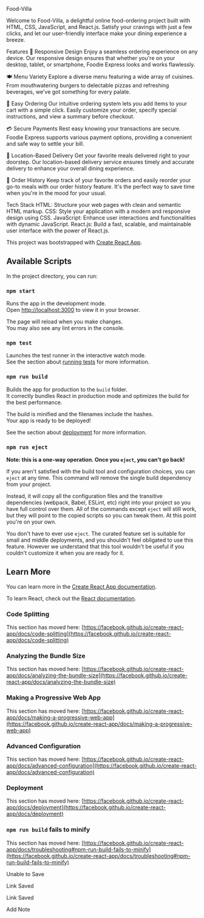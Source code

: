 Food-Villa

Welcome to Food-Villa, a delightful online food-ordering project built with HTML, CSS, JavaScript, and React.js. Satisfy your cravings with just a few clicks, and let our user-friendly interface make your dining experience a breeze.

Features
📱 Responsive Design
Enjoy a seamless ordering experience on any device. Our responsive design ensures that whether you're on your desktop, tablet, or smartphone, Foodie Express looks and works flawlessly.

🍽️ Menu Variety
Explore a diverse menu featuring a wide array of cuisines. From mouthwatering burgers to delectable pizzas and refreshing beverages, we've got something for every palate.

🛒 Easy Ordering
Our intuitive ordering system lets you add items to your cart with a simple click. Easily customize your order, specify special instructions, and view a summary before checkout.

💳 Secure Payments
Rest easy knowing your transactions are secure. Foodie Express supports various payment options, providing a convenient and safe way to settle your bill.

📍 Location-Based Delivery
Get your favorite meals delivered right to your doorstep. Our location-based delivery service ensures timely and accurate delivery to enhance your overall dining experience.

📄 Order History
Keep track of your favorite orders and easily reorder your go-to meals with our order history feature. It's the perfect way to save time when you're in the mood for your usual.

Tech Stack
HTML: Structure your web pages with clean and semantic HTML markup.
CSS: Style your application with a modern and responsive design using CSS.
JavaScript: Enhance user interactions and functionalities with dynamic JavaScript.
React.js: Build a fast, scalable, and maintainable user interface with the power of React.js.





 

This project was bootstrapped with [Create React App](https://github.com/facebook/create-react-app).

## Available Scripts

In the project directory, you can run:

### `npm start`

Runs the app in the development mode.\
Open [http://localhost:3000](http://localhost:3000) to view it in your browser.

The page will reload when you make changes.\
You may also see any lint errors in the console.

### `npm test`

Launches the test runner in the interactive watch mode.\
See the section about [running tests](https://facebook.github.io/create-react-app/docs/running-tests) for more information.

### `npm run build`

Builds the app for production to the `build` folder.\
It correctly bundles React in production mode and optimizes the build for the best performance.

The build is minified and the filenames include the hashes.\
Your app is ready to be deployed!

See the section about [deployment](https://facebook.github.io/create-react-app/docs/deployment) for more information.

### `npm run eject`

**Note: this is a one-way operation. Once you `eject`, you can't go back!**

If you aren't satisfied with the build tool and configuration choices, you can `eject` at any time. This command will remove the single build dependency from your project.

Instead, it will copy all the configuration files and the transitive dependencies (webpack, Babel, ESLint, etc) right into your project so you have full control over them. All of the commands except `eject` will still work, but they will point to the copied scripts so you can tweak them. At this point you're on your own.

You don't have to ever use `eject`. The curated feature set is suitable for small and middle deployments, and you shouldn't feel obligated to use this feature. However we understand that this tool wouldn't be useful if you couldn't customize it when you are ready for it.

## Learn More

You can learn more in the [Create React App documentation](https://facebook.github.io/create-react-app/docs/getting-started).

To learn React, check out the [React documentation](https://reactjs.org/).

### Code Splitting

This section has moved here: [https://facebook.github.io/create-react-app/docs/code-splitting](https://facebook.github.io/create-react-app/docs/code-splitting)

### Analyzing the Bundle Size

This section has moved here: [https://facebook.github.io/create-react-app/docs/analyzing-the-bundle-size](https://facebook.github.io/create-react-app/docs/analyzing-the-bundle-size)

### Making a Progressive Web App

This section has moved here: [https://facebook.github.io/create-react-app/docs/making-a-progressive-web-app](https://facebook.github.io/create-react-app/docs/making-a-progressive-web-app)

### Advanced Configuration

This section has moved here: [https://facebook.github.io/create-react-app/docs/advanced-configuration](https://facebook.github.io/create-react-app/docs/advanced-configuration)

### Deployment

This section has moved here: [https://facebook.github.io/create-react-app/docs/deployment](https://facebook.github.io/create-react-app/docs/deployment)

### `npm run build` fails to minify

This section has moved here: [https://facebook.github.io/create-react-app/docs/troubleshooting#npm-run-build-fails-to-minify](https://facebook.github.io/create-react-app/docs/troubleshooting#npm-run-build-fails-to-minify)

Unable to Save


Link Saved


Link Saved

Add Note
